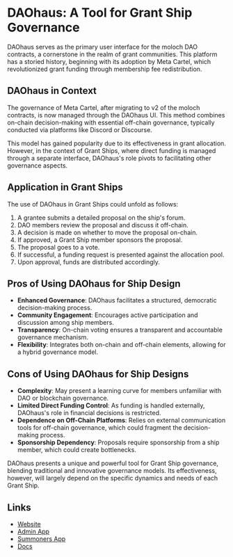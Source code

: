 # DAOhaus: A Tool for Grant Ship Governance

DAOhaus serves as the primary user interface for the moloch DAO contracts, a cornerstone in the realm of grant communities. This platform has a storied history, beginning with its adoption by Meta Cartel, which revolutionized grant funding through membership fee redistribution.

## DAOhaus in Context

The governance of Meta Cartel, after migrating to v2 of the moloch contracts, is now managed through the DAOhaus UI. This method combines on-chain decision-making with essential off-chain governance, typically conducted via platforms like Discord or Discourse.

This model has gained popularity due to its effectiveness in grant allocation. However, in the context of Grant Ships, where direct funding is managed through a separate interface, DAOhaus's role pivots to facilitating other governance aspects.

## Application in Grant Ships

The use of DAOhaus in Grant Ships could unfold as follows:

1. A grantee submits a detailed proposal on the ship's forum.
2. DAO members review the proposal and discuss it off-chain.
3. A decision is made on whether to move the proposal on-chain.
4. If approved, a Grant Ship member sponsors the proposal.
5. The proposal goes to a vote.
6. If successful, a funding request is presented against the allocation pool.
7. Upon approval, funds are distributed accordingly.

## Pros of Using DAOhaus for Ship Design

- **Enhanced Governance**: DAOhaus facilitates a structured, democratic decision-making process.
- **Community Engagement**: Encourages active participation and discussion among ship members.
- **Transparency**: On-chain voting ensures a transparent and accountable governance mechanism.
- **Flexibility**: Integrates both on-chain and off-chain elements, allowing for a hybrid governance model.

## Cons of Using DAOhaus for Ship Designs

- **Complexity**: May present a learning curve for members unfamiliar with DAO or blockchain governance.
- **Limited Direct Funding Control**: As funding is handled externally, DAOhaus's role in financial decisions is restricted.
- **Dependence on Off-Chain Platforms**: Relies on external communication tools for off-chain governance, which could fragment the decision-making process.
- **Sponsorship Dependency**: Proposals require sponsorship from a ship member, which could create bottlenecks.

DAOhaus presents a unique and powerful tool for Grant Ship governance, blending traditional and innovative governance models. Its effectiveness, however, will largely depend on the specific dynamics and needs of each Grant Ship.

## Links

- [Website](https://daohaus.club/)
- [Admin App](https://admin.daohaus.club/)
- [Summoners App](https://summon.daohaus.club/)
- [Docs](https://docs.daohaus.club/)
